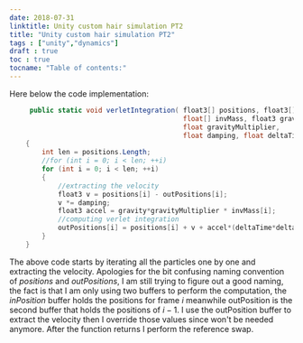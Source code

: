 ```yaml
---
date: 2018-07-31
linktitle: Unity custom hair simulation PT2
title: "Unity custom hair simulation PT2"
tags : ["unity","dynamics"]
draft : true
toc : true
tocname: "Table of contents:"
---
```


Here below the code implementation:

```c#
     public static void verletIntegration( float3[] positions, float3[] outPositions,
                                           float[] invMass, float3 gravity,
                                           float gravityMultiplier,
                                           float damping, float deltaTime)
    {
        int len = positions.Length;
        //for (int i = 0; i < len; ++i)
        for (int i = 0; i < len; ++i)
        {
            //extracting the velocity
            float3 v = positions[i] - outPositions[i];
            v *= damping;
            float3 accel = gravity*gravityMultiplier * invMass[i];
            //computing verlet integration
            outPositions[i] = positions[i] + v + accel*(deltaTime*deltaTime);
        }
    }
```

The above code starts by iterating all the particles one by one and extracting the
velocity. Apologies for the bit confusing naming convention of *positions*
and *outPositions*, I am still trying to figure out a good naming, the fact is
that I am only using two buffers to perform the computation, the *inPosition* buffer
holds the positions for frame $i$ meanwhile outPosition is the second buffer
that holds the positions of $i-1$.
I use the outPosition buffer to extract the velocity then
I override those values since won't be needed anymore.
After the function returns I perform the reference swap.